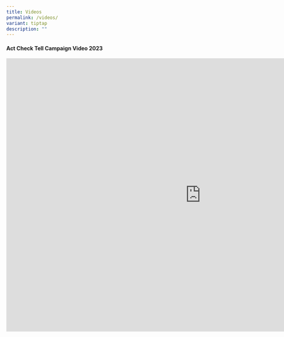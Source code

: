 ```yaml
---
title: Videos
permalink: /videos/
variant: tiptap
description: ""
---
```

<h4>Act Check Tell Campaign Video 2023</h4>
<div class="iframe-wrapper">
<iframe height="720" width="1024" allowfullscreen="true" frameborder="0" src="https://www.youtube.com/embed/5wPxjwKtB0c?si=1Zds-hsZVG75R6Mu"></iframe>
</div>
<p></p>